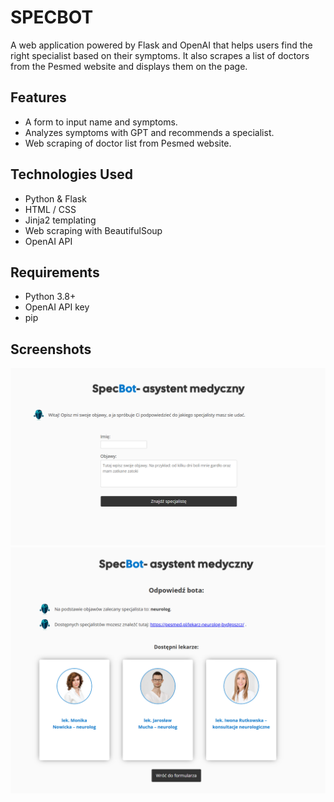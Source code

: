 # SPECBOT
A web application powered by Flask and OpenAI that helps users find the right specialist based on their symptoms. 
It also scrapes a list of doctors from the Pesmed website and displays them on the page.

## Features
- A form to input name and symptoms.
- Analyzes symptoms with GPT and recommends a specialist.
- Web scraping of doctor list from Pesmed website.

## Technologies Used

- Python & Flask
- HTML / CSS 
- Jinja2 templating
- Web scraping with BeautifulSoup
- OpenAI API 

## Requirements

- Python 3.8+
- OpenAI API key 
- pip

## Screenshots
![Screenshot](static/images/Main.png)
![Screenshot](static/images/answer.png)

